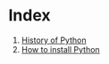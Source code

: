 # Index

1. [History of Python](https://github.com/amitrakshar01/Pyberry/blob/main/Python/History%20of%20Python.md)
2. [How to install Python](https://github.com/amitrakshar01/Pyberry/blob/main/Python/Installing%20Python.ipynb)
